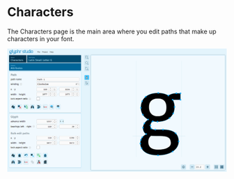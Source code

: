 # Characters

The Characters page is the main area where you edit paths that make up characters in your font.


![Settings page](../img/page_characters.png)